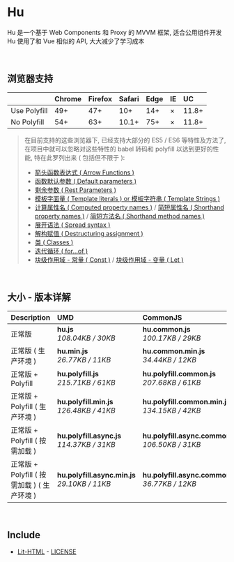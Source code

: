 # Hu
Hu 是一个基于 Web Components 和 Proxy 的 MVVM 框架, 适合公用组件开发<br>
Hu 使用了和 Vue 相似的 API, 大大减少了学习成本

<br>

## 浏览器支持

|              | Chrome | Firefox | Safari | Edge | IE | UC    |
| :-           | :-     | :-      | :-     | :-   | :- | :-    |
| Use Polyfill | 49+    | 47+     | 10+    | 14+  | ×  | 11.8+ |
| No Polyfill  | 54+    | 63+     | 10.1+  | 75+  | ×  | 11.8+ |

> 在目前支持的这些浏览器下, 已经支持大部分的 ES5 / ES6 等特性及方法了,<br>
> 在项目中就可以忽略对这些特性的 babel 转码和 polyfill 以达到更好的性能, 特在此罗列出来 ( 包括但不限于 ): <br>
  > - [箭头函数表达式 ( Arrow Functions )](https://developer.mozilla.org/zh-CN/docs/Web/JavaScript/Reference/Functions/Arrow_functions)
  > - [函数默认参数 ( Default parameters )](https://developer.mozilla.org/zh-CN/docs/Web/JavaScript/Reference/Functions/Default_parameters)
  > - [剩余参数 ( Rest Parameters )](https://developer.mozilla.org/zh-CN/docs/Web/JavaScript/Reference/Functions/Rest_parameters)
  > - [模板字面量 ( Template literals ) or 模板字符串 ( Template Strings )](https://developer.mozilla.org/zh-CN/docs/Web/JavaScript/Reference/template_strings)
  > - [计算属性名 ( Computed property names )](https://developer.mozilla.org/zh-CN/docs/Web/JavaScript/Reference/Operators/Object_initializer#计算属性名) / [简短属性名 ( Shorthand property names )](https://developer.mozilla.org/zh-CN/docs/Web/JavaScript/Reference/Operators/Object_initializer#属性定义) / [简短方法名 ( Shorthand method names )](https://developer.mozilla.org/zh-CN/docs/Web/JavaScript/Reference/Operators/Object_initializer#方法定义)
  > - [展开语法 ( Spread syntax )](https://developer.mozilla.org/zh-CN/docs/Web/JavaScript/Reference/Operators/Spread_syntax)
  > - [解构赋值 ( Destructuring assignment )](https://developer.mozilla.org/zh-CN/docs/Web/JavaScript/Reference/Operators/Destructuring_assignment)
  > - [类 ( Classes )](https://developer.mozilla.org/zh-CN/docs/Web/JavaScript/Reference/Classes)
  > - [迭代循环 ( for...of )](https://developer.mozilla.org/zh-CN/docs/Web/JavaScript/Reference/Statements/for...of)
  > - [块级作用域 - 常量 ( Const )](https://developer.mozilla.org/zh-CN/docs/Web/JavaScript/Reference/Statements/const) / [块级作用域 - 变量 ( Let )](https://developer.mozilla.org/zh-CN/docs/Web/JavaScript/Reference/Statements/let)

<br>

## 大小 - 版本详解
| Description | UMD | CommonJS | ES Module |
| :- | :- | :- | :- |
| 正常版 | **hu.js**<br>*108.04KB / 30KB* | **hu.common.js**<br>*100.17KB / 29KB* | **hu.esm.js**<br>*100.16KB / 29KB* |
| 正常版 ( 生产环境 ) | **hu.min.js**<br>*26.77KB / 11KB* | **hu.common.min.js**<br>*34.44KB / 12KB* | **hu.esm.min.js**<br>*26.60KB / 10KB* |
| 正常版 + Polyfill | **hu.polyfill.js**<br>*215.71KB / 61KB* | **hu.polyfill.common.js**<br>*207.68KB / 61KB* | **hu.polyfill.esm.js**<br>*207.67KB / 61KB* |
| 正常版 + Polyfill ( 生产环境 ) | **hu.polyfill.min.js**<br>*126.48KB / 41KB* | **hu.polyfill.common.min.js**<br>*134.15KB / 42KB* | **hu.polyfill.esm.min.js**<br>*126.31KB / 41KB* |
| 正常版 + Polyfill ( 按需加载 ) | **hu.polyfill.async.js**<br>*114.37KB / 31KB* | **hu.polyfill.async.common.js**<br>*106.50KB / 31KB* | **hu.polyfill.async.esm.js**<br>*106.49KB / 31KB* |
| 正常版 + Polyfill ( 按需加载 ) ( 生产环境 ) | **hu.polyfill.async.min.js**<br>*29.10KB / 11KB* | **hu.polyfill.async.common.min.js**<br>*36.77KB / 12KB* | **hu.polyfill.async.esm.min.js**<br>*28.93KB / 11KB* |

<br>

## Include
  - [Lit-HTML](https://github.com/Polymer/lit-html) \- [LICENSE](https://github.com/Polymer/lit-html/blob/master/LICENSE)